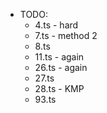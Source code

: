 - TODO: 
    - 4.ts - hard
    - 7.ts - method 2
    - 8.ts
    - 11.ts - again
    - 26.ts - again
    - 27.ts
    - 28.ts - KMP
    - 93.ts